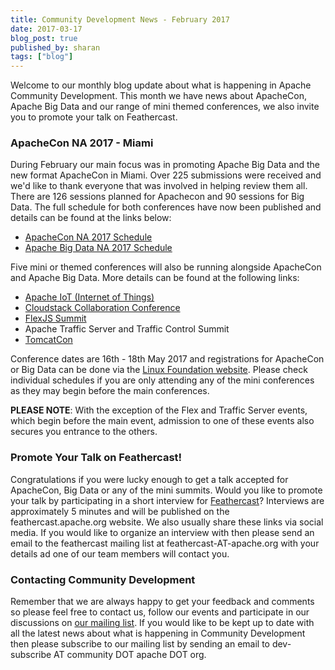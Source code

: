 ```yaml
---
title: Community Development News - February 2017
date: 2017-03-17
blog_post: true
published_by: sharan
tags: ["blog"]
---
```


Welcome to our monthly blog update about what is happening in Apache Community Development. This month we have news
about ApacheCon, Apache Big Data and our range of mini themed conferences, we also invite you to promote your talk on
Feathercast.

### ApacheCon NA 2017 - Miami

During February our main focus was in promoting Apache Big Data and the new format ApacheCon in Miami. Over 225
submissions were received and we'd like to thank everyone that was involved in helping review them all. There are 126
sessions planned for Apachecon and 90 sessions for Big Data. The full schedule for both conferences have now been
published and details can be found at the links below:

* [ApacheCon NA 2017 Schedule](http://events.linuxfoundation.org/events/apachecon-north-america/program/schedule)
* [Apache Big Data NA 2017 Schedule](http://events.linuxfoundation.org/events/apache-big-data-north-america/program/schedule)

Five mini or themed conferences will also be running alongside ApacheCon and Apache Big Data. More details can be found
at the following links:

* [Apache IoT (Internet of Things)](http://us.apacheiot.org/)
* [Cloudstack Collaboration Conference](http://us.cloudstackcollab.org/)
* [FlexJS Summit](http://us.apacheflexjs.org/)
* Apache Traffic Server and Traffic Control Summit
* [TomcatCon](https://tomcat.apache.org/conference.html)

Conference dates are 16th - 18th May 2017 and registrations for ApacheCon or Big Data can be done via
the [Linux Foundation website](http://events.linuxfoundation.org/events/apachecon-north-america/attend/register-).
Please check individual schedules if you are only attending any of the mini conferences as they may begin before the
main conferences. 

**PLEASE NOTE**: With the exception of the Flex and Traffic Server events, which begin before the main event, admission
to one of these events also secures you entrance to the others. 

### Promote Your Talk on Feathercast!

Congratulations if you were lucky enough to get a talk accepted for ApacheCon, Big Data or any of the mini summits.
Would you like to promote your talk by participating in a short interview
for [Feathercast](https://feathercast.apache.org/)? Interviews are approximately 5 minutes and will be published on the
feathercast.apache.org website. We also usually share these links via social media. If you would like to organize an
interview with then please send an email to the feathercast mailing list at feathercast-AT-apache.org with your details
ad one of our team members will contact you.

### Contacting Community Development

Remember that we are always happy to get your feedback and comments so please feel free to contact us, follow our events
and participate in our discussions on [our mailing list](https://s.apache.org/qdrd). If you would like to be kept up to
date with all the latest news about what is happening in Community Development then please subscribe to our mailing list
by sending an email to dev-subscribe AT community DOT apache DOT org.
